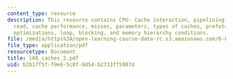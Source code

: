 ```yaml
---
content_type: resource
description: This resource contains CPU- Cache interaction, pipelining cache writes,
  read, cache performance, misses, parameters, types of caches, prefetching, compiler
  optimizations, loop, blocking, and memory hierarchy conditions.
file: /media/https%3A/open-learning-course-data-rc.s3.amazonaws.com/6-823-computer-system-architecture-fall-2005/b2b17f5ff9e65c8f9d54b2733ff5987d_l08_caches_2.pdf
file_type: application/pdf
resourcetype: Document
title: l08_caches_2.pdf
uid: b2b17f5f-f9e6-5c8f-9d54-b2733ff5987d
---
```

